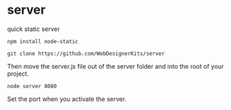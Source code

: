 # server
quick static server

```
npm install node-static
```

```
git clone https://github.com/WebDesignerKits/server
```
Then move the server.js file out of the server folder and into the root of your project.

```
node server 8080
```

Set the port when you activate the server.
